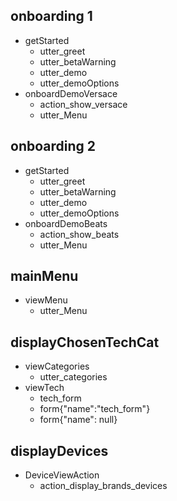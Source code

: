 ## onboarding 1
* getStarted
    - utter_greet
    - utter_betaWarning
    - utter_demo
    - utter_demoOptions
* onboardDemoVersace
    - action_show_versace
    - utter_Menu

## onboarding 2
* getStarted
    - utter_greet
    - utter_betaWarning
    - utter_demo
    - utter_demoOptions
* onboardDemoBeats
    - action_show_beats
    - utter_Menu

## mainMenu
* viewMenu
    - utter_Menu

## displayChosenTechCat
* viewCategories
    - utter_categories
* viewTech
    - tech_form
    - form{"name":"tech_form"}
    - form{"name": null}

## displayDevices
* DeviceViewAction
    - action_display_brands_devices